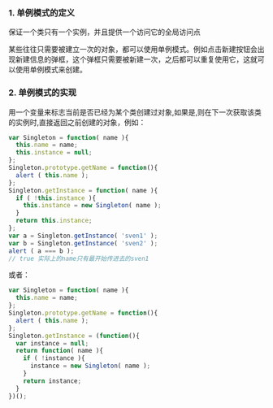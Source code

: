 ### 1. 单例模式的定义

保证一个类只有一个实例，并且提供一个访问它的全局访问点

某些往往只需要被建立一次的对象，都可以使用单例模式。例如点击新建按钮会出现新建信息的弹框，这个弹框只需要被新建一次，之后都可以重复使用它，这就可以使用单例模式来创建。

### 2. 单例模式的实现

用一个变量来标志当前是否已经为某个类创建过对象,如果是,则在下一次获取该类的实例时,直接返回之前创建的对象，例如：
```JavaScript
var Singleton = function( name ){
  this.name = name;
  this.instance = null;
};
Singleton.prototype.getName = function(){
  alert ( this.name );
};
Singleton.getInstance = function( name ){
  if ( !this.instance ){
    this.instance = new Singleton( name );
  }
  return this.instance;
};
var a = Singleton.getInstance( 'sven1' );
var b = Singleton.getInstance( 'sven2' );
alert ( a === b );
// true 实际上的name只有最开始传进去的sven1
```
或者：
```JavaScript
var Singleton = function( name ){
  this.name = name;
};
Singleton.prototype.getName = function(){
  alert ( this.name );
};
Singleton.getInstance = (function(){
  var instance = null;
  return function( name ){
    if ( !instance ){
      instance = new Singleton( name );
    }
    return instance;
  }
})();
```
